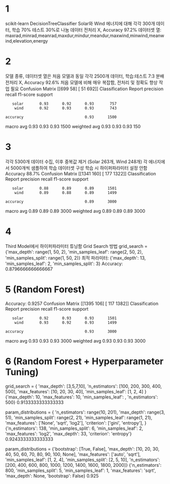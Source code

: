 # 1
scikit-learn DecisionTreeClassifier
Solar와 Wind 에너지에 대해 각각 300개 데이터, 학습 70% 테스트 30%로 나눔
데이터 전처리 X, Accuracy 97.2%
데이터셋 열: maxrad,minrad,meanrad,maxdur,mindur,meandur,maxwind,minwind,meanwind,elevation,energy

# 2
모델 종류, 데이터셋 열은 처음 모델과 동일
각각 2500개 데이터, 학습:테스트 7:3 분배
전처리 X, Accuracy 92.6%
처음 모델에 비해 매우 복잡함, 전처리 및 정확도 향상 작업 필요
Confusion Matrix
[[699  58]
 [ 51 692]]
Classification Report
              precision    recall  f1-score   support

       solar       0.93      0.92      0.93       757
        wind       0.92      0.93      0.93       743

    accuracy                           0.93      1500
   macro avg       0.93      0.93      0.93      1500
weighted avg       0.93      0.93      0.93      150

# 3
각각 5300개 데이터 수집, 이후 중복값 제거 (Solar 263개, Wind 248개)
각 에너지에서 5000개씩 샘플하여 학습 데이터셋 구성
학습 시 하이퍼파라미터 설정 안함
Accuracy 88.7%
Confusion Matrix
[[1341  160]
 [ 177 1322]]
Classification Report
              precision    recall  f1-score   support

       solar       0.88      0.89      0.89      1501
        wind       0.89      0.88      0.89      1499

    accuracy                           0.89      3000
   macro avg       0.89      0.89      0.89      3000
weighted avg       0.89      0.89      0.89      3000

# 4
Third Model에서 하이퍼파라미터 튜닝함
Grid Search 방법
grid_search = {'max_depth': range(1, 50, 2),
                'min_samples_leaf': range(2, 50, 2),
                'min_samples_split': range(1, 50, 2)}
최적 파라미터: {'max_depth': 13, 'min_samples_leaf': 2, 'min_samples_split': 3} Accuracy: 0.8796666666666667

# 5 (Random Forest)
Accuracy: 0.9257
Confusion Matrix
[[1395  106]
 [ 117 1382]]
Classification Report
              precision    recall  f1-score   support

       solar       0.92      0.93      0.93      1501
        wind       0.93      0.92      0.93      1499

    accuracy                           0.93      3000
   macro avg       0.93      0.93      0.93      3000
weighted avg       0.93      0.93      0.93      3000

# 6 (Random Forest + Hyperparameter Tuning)
grid_search = {
        'max_depth': [3,5,7,10],
        'n_estimators': [100, 200, 300, 400, 500],
        'max_features': [10, 20, 30, 40],
        'min_samples_leaf': [1, 2, 4]
    }
{'max_depth': 10, 'max_features': 10, 'min_samples_leaf': , 'n_estimators': 500} 0.9133333333333333


param_distributions = {
        'n_estimators': range(10, 201),
        'max_depth': range(3, 51),
        'min_samples_split': range(2, 21),
        'min_samples_leaf': range(1, 21),
        'max_features': ['None', 'sqrt', 'log2'],
        'criterion': ['gini', 'entropy'],
    }
{'n_estimators': 138, 'min_samples_split': 6, 'min_samples_leaf': 2, 'max_features': 'log2', 'max_depth': 33, 'criterion': 'entropy'} 0.9243333333333333

param_distributions = {'bootstrap': [True, False],
    'max_depth': [10, 20, 30, 40, 50, 60, 70, 80, 90, 100, None],
    'max_features': ['auto', 'sqrt'],
    'min_samples_leaf': [1, 2, 4],
    'min_samples_split': [2, 5, 10],
    'n_estimators': [200, 400, 600, 800, 1000, 1200, 1400, 1600, 1800, 2000]}
{'n_estimators': 800, 'min_samples_split': 5, 'min_samples_leaf': 1, 'max_features': 'sqrt', 'max_depth': None, 'bootstrap': False} 0.925


